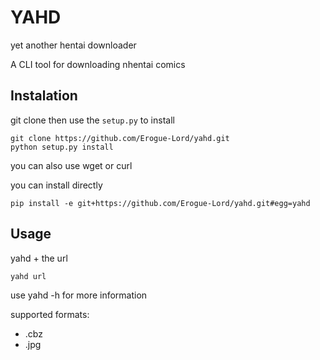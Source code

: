 # YAHD

yet another hentai downloader

A CLI tool for downloading nhentai comics

## Instalation

git clone then use the `setup.py` to install

```Shell
git clone https://github.com/Erogue-Lord/yahd.git
python setup.py install
```

you can also use wget or curl

you can install directly

```Shell
pip install -e git+https://github.com/Erogue-Lord/yahd.git#egg=yahd
```

## Usage

yahd + the url

```Shell
yahd url
```

use yahd -h for more information

supported formats:
- .cbz
- .jpg
